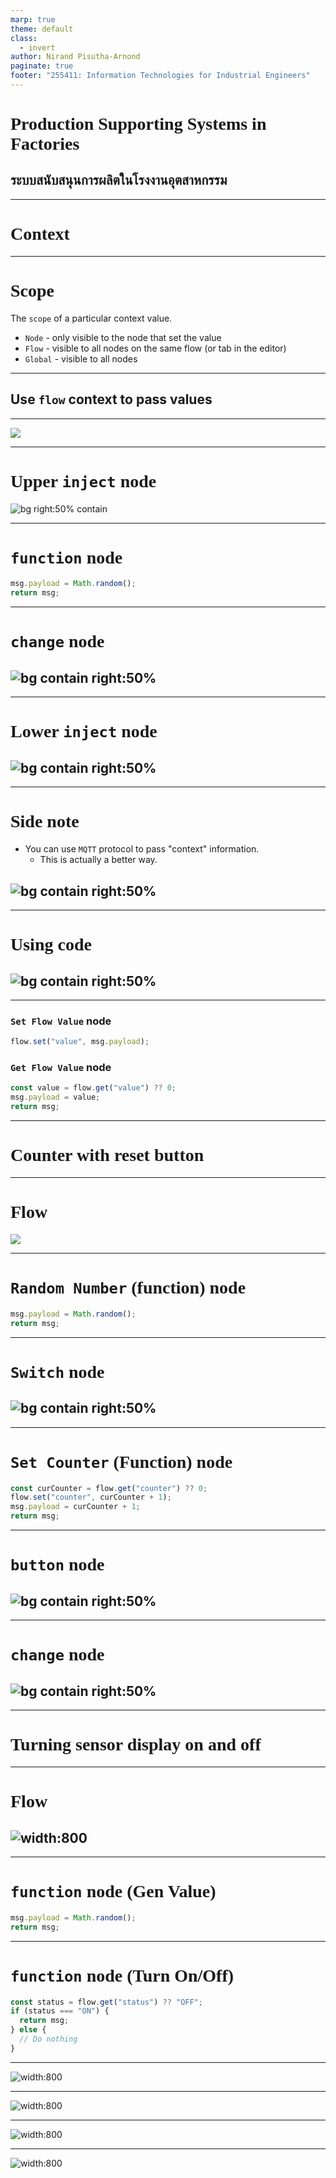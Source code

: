 ```yaml
---
marp: true
theme: default
class:
  - invert
author: Nirand Pisutha-Arnond
paginate: true
footer: "255411: Information Technologies for Industrial Engineers"
---
```


<style>
@import url('https://fonts.googleapis.com/css2?family=Prompt:ital,wght@0,100;0,300;0,400;0,700;1,100;1,300;1,400;1,700&display=swap');

    :root {
    font-family: Prompt;
    --hl-color: #D57E7E;
}
h1 {
  font-family: Prompt
}
</style>

# Production Supporting Systems in Factories

## ระบบสนับสนุนการผลิตในโรงงานอุตสาหกรรม

---

# Context

---

# Scope

The `scope` of a particular context value.

- `Node` - only visible to the node that set the value
- `Flow` - visible to all nodes on the same flow (or tab in the editor)
- `Global` - visible to all nodes

---

## Use `flow` context to pass values

---

![](./img/c1_flow.png)

---

# Upper `inject` node

![bg right:50% contain](./img/c1_inject.png)

---

# `function` node

```js
msg.payload = Math.random();
return msg;
```

---

# `change` node

## ![bg contain right:50%](./img/c1_change.png)

---

# Lower `inject` node

## ![bg contain right:50%](./img/c1_inject2.png)

---

# Side note

- You can use `MQTT` protocol to pass "context" information.
  - This is actually a better way.

## ![bg contain right:50%](./img/c2_flow.png)

---

# Using code

## ![bg contain right:50%](./img/c2_code.png)

---

### `Set Flow Value` node

```js
flow.set("value", msg.payload);
```

### `Get Flow Value` node

```js
const value = flow.get("value") ?? 0;
msg.payload = value;
return msg;
```

---

# Counter with reset button

---

# Flow

![](./img/c3_flow.png)

---

# `Random Number` (function) node

```js
msg.payload = Math.random();
return msg;
```

---

# `Switch` node

## ![bg contain right:50%](./img/c3_switch.png)

---

# `Set Counter` (Function) node

```js
const curCounter = flow.get("counter") ?? 0;
flow.set("counter", curCounter + 1);
msg.payload = curCounter + 1;
return msg;
```

---

# `button` node

## ![bg contain right:50%](./img/c3_btn.png)

---

# `change` node

## ![bg contain right:50%](./img/c3_change_reset.png)

---

# Turning sensor display on and off

---

# Flow

## ![width:800](./img/c4_flow.png)

---

# `function` node (Gen Value)

```js
msg.payload = Math.random();
return msg;
```

---

# `function` node (Turn On/Off)

```js
const status = flow.get("status") ?? "OFF";
if (status === "ON") {
  return msg;
} else {
  // Do nothing
}
```

---

![width:800](./img/c4_btn_on.png)

---

![width:800](./img/c4_btn_off.png)

---

![width:800](./img/c4_change_context.png)

---

![width:800](./img/c4_change_payload.png)
